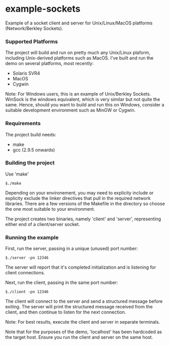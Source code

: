 # example-sockets
Example of a socket client and server for Unix/Linux/MacOS platforms (Network/Berkley Sockets). 

### Supported Platforms
The project will build and run on pretty much any Unix/Linux plaform, including Unix-derived platforms such as MacOS. I've built and run the demo on several platforms, most recently:

* Solaris SVR4
* MacOS
* Cygwin

Note: For Windows users, this is an example of Unix/Berkley Sockets. WinSock is the windows equivalent, which is very similar but not quite the same. Hence, should you want to build and run this on Windows, consider a suitable development environment such as MinGW or Cygwin. 

### Requirements
The project build needs:
* make
* gcc (2.9.5 onwards)

### Building the project
Use 'make'

    $./make

Depending on your environement, you may need to explicity include or explicity exclude the linker directives that pull in the required network libraries. There are a few versions of the Makefile in the directory so choose the one most suitable to your environment. 

The project creates two binaries, namely 'client' and 'server', representing either end of a client/server socket.

### Running the example
First, run the server, passing in a unique (unused) port number:

    $./server -pn 12346
    
The server will report that it's completed initialization and is listening for client connections.
    
Next, run the client, passing in the same port number:

    $./client -pn 12346

The client will connect to the server and send a structured message before exiting. The server will print the structured message received from the client, and then continue to listen for the next connection. 

Note: For best results, execute the client and server in separate terminals. 

Note that for the purposes of the demo, 'localhost' has been hardcoded as the target host. Ensure you run the client and server on the same host.
 
